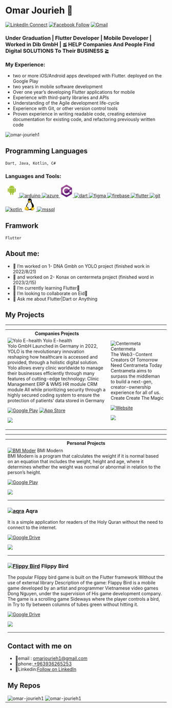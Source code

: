 # Omar Jourieh 👋 ##
[![LinkedIn Connect](https://img.shields.io/badge/%20-Connect-black?color=14171A&labelColor=212121&logo=linkedin&logoColor=ffffff)](https://linkedin.com/in/omarjourieh1)
[![Facebook Follow](https://img.shields.io/badge/%20-Connect-black?color=14171A&labelColor=1976d2&logo=facebook&logoColor=ffffff)](https://www.facebook.com/omarjourieh1)
[![Gmail](https://img.shields.io/badge/%20-Send%20Mail-black?color=14171A&labelColor=ef5350&logo=gmail&logoColor=ffffff)](mailto:omarjourieh1@gmail.com?subject=From%20GitHub&body=Hi,%20there.%20Found%20you%20from%20GitHub.)
 
### Under Graduation | Flutter Developer | Mobile Developer | Worked in Dib GmbH | ≦ HELP Companies And People Find Digital SOLUTIONS To Their BUSINESS ≧


### My Experience:
- two or more iOS/Android apps developed with Flutter. deployed on the Google Play 
- two years in mobile software development
- Over one year’s developing Flutter applications for mobile
- Experience with third-party libraries and APIs
- Understanding of the Agile development life-cycle
- Experience with Git, or other version control tools
- Proven experience in writing readable code, creating extensive documentation for existing code, and refactoring previously written code

<p align="left"> <img src="https://komarev.com/ghpvc/?username=omar-jourieh1&label=Profile%20views&color=0e75b6&style=flat" alt="omar-jourieh1" /> </p>


## Programming Languages 

```
Dart, Java, Kotlin, C# 
```
<h3 align="left">Languages and Tools:</h3>
<p align="left"> <a href="https://developer.android.com" target="_blank" rel="noreferrer"> <img src="https://raw.githubusercontent.com/devicons/devicon/master/icons/android/android-original-wordmark.svg" alt="android" width="40" height="40"/> </a> <a href="https://www.arduino.cc/" target="_blank" rel="noreferrer"> <img src="https://cdn.worldvectorlogo.com/logos/arduino-1.svg" alt="arduino" width="40" height="40"/> </a> <a href="https://azure.microsoft.com/en-in/" target="_blank" rel="noreferrer"> <img src="https://www.vectorlogo.zone/logos/microsoft_azure/microsoft_azure-icon.svg" alt="azure" width="40" height="40"/> </a> <a href="https://www.w3schools.com/cs/" target="_blank" rel="noreferrer"> <img src="https://raw.githubusercontent.com/devicons/devicon/master/icons/csharp/csharp-original.svg" alt="csharp" width="40" height="40"/> </a> <a href="https://dart.dev" target="_blank" rel="noreferrer"> <img src="https://www.vectorlogo.zone/logos/dartlang/dartlang-icon.svg" alt="dart" width="40" height="40"/> </a> <a href="https://www.figma.com/" target="_blank" rel="noreferrer"> <img src="https://www.vectorlogo.zone/logos/figma/figma-icon.svg" alt="figma" width="40" height="40"/> </a> <a href="https://firebase.google.com/" target="_blank" rel="noreferrer"> <img src="https://www.vectorlogo.zone/logos/firebase/firebase-icon.svg" alt="firebase" width="40" height="40"/> </a> <a href="https://flutter.dev" target="_blank" rel="noreferrer"> <img src="https://www.vectorlogo.zone/logos/flutterio/flutterio-icon.svg" alt="flutter" width="40" height="40"/> </a> <a href="https://git-scm.com/" target="_blank" rel="noreferrer"> <img src="https://www.vectorlogo.zone/logos/git-scm/git-scm-icon.svg" alt="git" width="40" height="40"/> </a> <a href="https://kotlinlang.org" target="_blank" rel="noreferrer"> <img src="https://www.vectorlogo.zone/logos/kotlinlang/kotlinlang-icon.svg" alt="kotlin" width="40" height="40"/> </a> <a href="https://www.linux.org/" target="_blank" rel="noreferrer"> <img src="https://raw.githubusercontent.com/devicons/devicon/master/icons/linux/linux-original.svg" alt="linux" width="40" height="40"/> </a> <a href="https://www.microsoft.com/en-us/sql-server" target="_blank" rel="noreferrer"> <img src="https://www.svgrepo.com/show/303229/microsoft-sql-server-logo.svg" alt="mssql" width="40" height="40"/> </a> </p>



## Framwork

```
Flutter
```

## About me:

- 🔭 I’m worked on 1- DNA Gmbh on YOLO project (finished work in 2022/8/21)
- 🔭 and worked on 2- Konax on centermeta project (finished word in 2023/2/15)
- 🌱 I’m currently learning Flutter🦋
- 👯 I’m looking to collaborate on Eid🥳
- 💬 Ask me about Flutter|Dart or Anything

## My Projects

<hr>
<table>
   <th>Companies Projects</th>
 <tr><td rowspan="2">
<img src="https://play-lh.googleusercontent.com/g0NmjWjNLeu7BwFFUR5ds1RVDvKtK9yxV_55ECqFGpFeF4w6yXBXKo4psa_cIaqL5CU=w240-h480-rw" alt=" Yolo E-health" width="32"> Yolo E-health <br>
Yolo GmbH Launched in Germany in 2022, YOLO is the revolutionary innovation reshaping how healthcare is accessed and provided, through a holistic digital solution.
Yolo allows every clinic worldwide to manage their businesses efficiently through many features of cutting-edge technology:
Clinic Management
ERP & WMS
HR module
CRM module
All while prioritizing security through a highly secured coding system to ensure the protection of patients’ data stored in Germany
<p><a href="https://play.google.com/store/apps/details?id=com.lila.lila" target="_blank"><img alt="Google Play" src="https://img.shields.io/badge/Get%20it%20on%20google%20play-blue.svg?style=for-the-badge&logo=google-play" /></a> <a href="[https://apps.apple.com/us/app/jameel-salon-at-home/id1586524531](https://testflight.apple.com/join/y8BQGlKG)" target="_blank"><img alt="App Store" src="https://img.shields.io/badge/Get%20it%20on%20app%20store-black.svg?style=for-the-badge&logo=app-store&logoColor=white" /></a><p>
  
<a href="https://www.buymeacoffee.com/omarjourieh"><img src="https://img.shields.io/badge/-buy_me_a%C2%A0coffee-gray?logo=buy-me-a-coffee"></a>
</td>
<td rowspan="2">
<img src="https://centrameta.us/wp-content/uploads/2022/09/logo2-290x81.png" alt=" Centermeta" width="32"> Centermeta  <br>
The Web3-Content Creators Of Tomorrow Need Centrameta Today
Centrameta aims to surpass the middleman to build a next-gen, creator-ownership experience for all of us.
Create
Create The Magic
<p><a href="https://centrameta.us/" target="_blank"><img alt="Website" src="https://img.shields.io/website?style=for-the-badge&url=https%3A%2F%2Fcentrameta.us%2F" /></a><p> 
<a href="https://www.buymeacoffee.com/omarjourieh"><img src="https://img.shields.io/badge/-buy_me_a%C2%A0coffee-gray?logo=buy-me-a-coffee"></a>
</td>
</tr></table>

<hr>
<table>
   <th>Personal Projects</th>
 <tr><td rowspan="2">
<a href="https://www.buymeacoffee.com/omarjourieh"> <img src="https://play-lh.googleusercontent.com/LZdEk6wiFKRSHvk3Ys1sJpCY4A9v9cM0P4xjPbj-lE0UPg8EBDXXeqKXs1mRAAudIw=w240-h480-rw"  alt="BMI Moder" width="32"></a> BMI Modern <br>
BMI Modern is a program that calculates the weight if it is normal based on an equation that includes the weight, height and age, where it determines whether the weight was normal or abnormal in relation to the person’s height.
<p><a href="https://play.google.com/store/apps/details?id=com.omarjourieh.calculator" target="_blank"><img alt="Google Play" src="https://img.shields.io/badge/Get%20it%20on%20google%20play-blue.svg?style=for-the-badge&logo=google-play" /></a><p>
  
<a href="https://www.buymeacoffee.com/omarjourieh"><img src="https://img.shields.io/badge/-buy_me_a%C2%A0coffee-gray?logo=buy-me-a-coffee"></a>
<hr>

### <a href="https://ibb.co/Trg91PD"><img src="https://i.ibb.co/Pt6qM1s/aqra.png" width="32" height="38" alt="aqra" border="0"></a> Aqra 
It is a simple application for readers of the Holy Quran without the need to connect to the internet.
<p><a href="https://drive.google.com/file/d/1b3oQfLOLaa9NBiB46VZNszHV3dhGf81G/view?usp=sharing" target="_blank"><img alt="Google Drive" src="https://img.shields.io/badge/Get%20it%20on%20google%20drive-blue.svg?style=for-the-badge&logo=google-drive" /></a><p>
  
<a href="https://www.buymeacoffee.com/omarjourieh"><img src="https://img.shields.io/badge/-buy_me_a%C2%A0coffee-gray?logo=buy-me-a-coffee"></a>
  
<hr>

### <a href="https://ibb.co/6yhwbPW"><img src="https://i.ibb.co/df9M625/k67gphvc-1392300534.jpg" width="32"  alt="Flippy Bird" border="0"></a><a target='_blank' href='https://imgbb.com/'></a> Flippy Bird 
The popular Flippy bird game is built on the Flutter framework
Without the use of external library
Description of the game:
Flappy Bird is a mobile game developed by an artist and programmer
Vietnamese video games Dong Nguyen, under the supervision of
His game development company. The game is a scrolling game
Sideways where the player controls a bird, in
Try to fly between columns of tubes
green without hitting it.
<p><a href="https://drive.google.com/file/d/1FLVjY3mfP5RX-VX1uTEMe18kEbe9uXe3/view" target="_blank"><img alt="Google Drive" src="https://img.shields.io/badge/Get%20it%20on%20google%20drive-blue.svg?style=for-the-badge&logo=google-drive" /></a><p>
  
<a href="https://www.buymeacoffee.com/omarjourieh"><img src="https://img.shields.io/badge/-buy_me_a%C2%A0coffee-gray?logo=buy-me-a-coffee"></a>
  
<hr>

<h2> Contact with me on </h2>

<!-- <h3>Where to find me</h3>
<p><a href="https://github.com/thmsgbrt" target="_blank"><img alt="Github2" src="https://img.shields.io/badge/GitHub-%2312100E.svg?&style=for-the-badge&logo=Github&logoColor=white" /></a> -->

- 📩email : omarjourieh1@gmail.com
- 📱phone:<a href="https://api.whatsapp.com/send?phone=963936265253&text=Hey%20O(%E2%88%A9_%E2%88%A9)O%20You%27re%20welcome%20to%20connect%20any%20time"> +963936265253</a >
- 🎯Linkedin:<a class="libutton" href="https://www.linkedin.com/comm/mynetwork/discovery-see-all?usecase=PEOPLE_FOLLOWS&followMember=omarjourieh" target="_blank">Follow on LinkedIn</a>



## My Repos
  <img align="center" src="https://github-readme-stats.vercel.app/api?username=omar-jourieh1&show_icons=true&theme=radical" alt="omar-jourieh1"/>

  <img align="center" src="https://github-readme-stats.vercel.app/api/top-langs/?username=omar-jourieh1&layout=compact&theme=radical" alt="omar-jourieh1"/>

